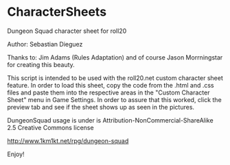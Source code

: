 # CharacterSheets

Dungeon Squad character sheet for roll20

Author: Sebastian Dieguez

Thanks to: Jim Adams (Rules Adaptation) and of course Jason Morrningstar for creating this beauty.

This script is intended to be used with the roll20.net custom character sheet feature. In order to load this sheet,
copy the code from the .html and .css files and paste them into the respective areas in the "Custom Character Sheet" menu in Game Settings.  In order to assure that this worked, click the preview tab and see if the sheet shows up as seen in the pictures. 

DungeonSquad usage is under is Attribution-NonCommercial-ShareAlike 2.5 Creative Commons license

http://www.1km1kt.net/rpg/dungeon-squad

Enjoy!
